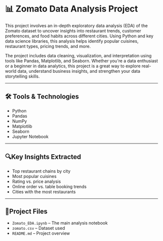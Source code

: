 # **📊 Zomato Data Analysis Project**

This project involves an in-depth exploratory data analysis (EDA) of the Zomato dataset to uncover insights into restaurant trends, customer preferences, and food habits across different cities. Using Python and key data science libraries, this analysis helps identify popular cuisines, restaurant types, pricing trends, and more.

The project includes data cleaning, visualization, and interpretation using tools like Pandas, Matplotlib, and Seaborn. Whether you're a data enthusiast or a beginner in data analytics, this project is a great way to explore real-world data, understand business insights, and strengthen your data storytelling skills.

---

## 🛠️ **Tools & Technologies**

- Python
- Pandas
- NumPy
- Matplotlib
- Seaborn
- Jupyter Notebook

---

## **🔍Key Insights Extracted**

- Top restaurant chains by city
- Most popular cuisines
- Rating vs. price analysis
- Online order vs. table booking trends
- Cities with the most restaurants

---

## **📁Project Files**

- `Zomato_EDA.ipynb` – The main analysis notebook
- `zomato.csv` – Dataset used
- `README.md` – Project overview
